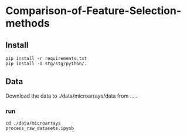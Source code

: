 # Comparison-of-Feature-Selection-methods
## Install
```
pip install -r requirements.txt
pip install -U stg/stg/python/.
```
## Data
Download the data to ./data/microarrays/data from .....
### run
```
cd ./data/microarrays
process_raw_datasets.ipynb
```

